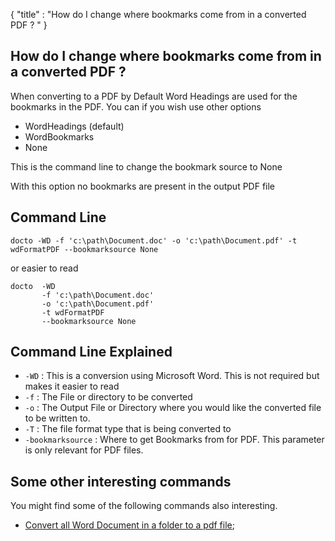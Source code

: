 {
    "title" : "How do I change where bookmarks come from in a converted PDF ? " 
}

How do I change where bookmarks come from in a converted PDF ?      
-

When converting to a PDF by Default Word Headings are used for the bookmarks in the PDF. You can if you wish use other options

  - WordHeadings (default) 
  - WordBookmarks
  - None      

This is the command line to change the bookmark source to None

With this option no bookmarks are present in the output PDF file

Command Line 
-

 ````
 docto -WD -f 'c:\path\Document.doc' -o 'c:\path\Document.pdf' -t wdFormatPDF --bookmarksource None
 ````
 or easier to read
 ````
 docto  -WD 
        -f 'c:\path\Document.doc' 
        -o 'c:\path\Document.pdf' 
        -t wdFormatPDF 
        --bookmarksource None
 ````

Command Line Explained 
-

 - `-WD` :  This is a conversion using Microsoft Word.  This is not required but makes it easier to read
 - `-f` :  The File or directory to be converted 
 - `-o` :  The Output File or Directory where you would like the converted file to be written to.
 - `-T` :  The file format type that is being converted to
 - `-bookmarksource` :  Where to get Bookmarks from for PDF.  This parameter is only relevant for PDF files.




Some other interesting commands
-

You might find some of the following commands also interesting.

- [Convert all Word Document in a folder to a pdf file](ConvertDirDocToFilepdf.md);
    

